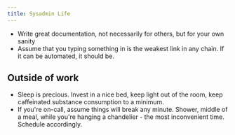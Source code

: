 ```yaml
---
title: Sysadmin Life
---
```


* Write great documentation, not necessarily for others, but for your own sanity
* Assume that you typing something in is the weakest link in any chain. If it can be automated, it should be.

## Outside of work

* Sleep is precious. Invest in a nice bed, keep light out of the room, keep caffeinated substance consumption to a minimum.
* If you're on-call, assume things will break any minute. Shower, middle of a meal, while you're hanging a chandelier - the most inconvenient time. Schedule accordingly.
